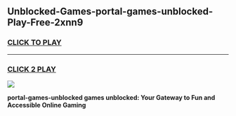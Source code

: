 
## Unblocked-Games-portal-games-unblocked-Play-Free-2xnn9
<h3>
<a href="https://premium76.site?title=portal-games-unblocked&ref=21A">CLICK TO PLAY</a></h3>
<hr>

<h3>
<a href="https://premium76.site?title=portal-games-unblocked&ref=21A">CLICK 2 PLAY</a>
  
</h3>

<a href="https://premium76.site?title=portal-games-unblocked&ref=21A"><img src="https://clearcache.store/games.png"></a>


**portal-games-unblocked games unblocked: Your Gateway to Fun and Accessible Online Gaming**
